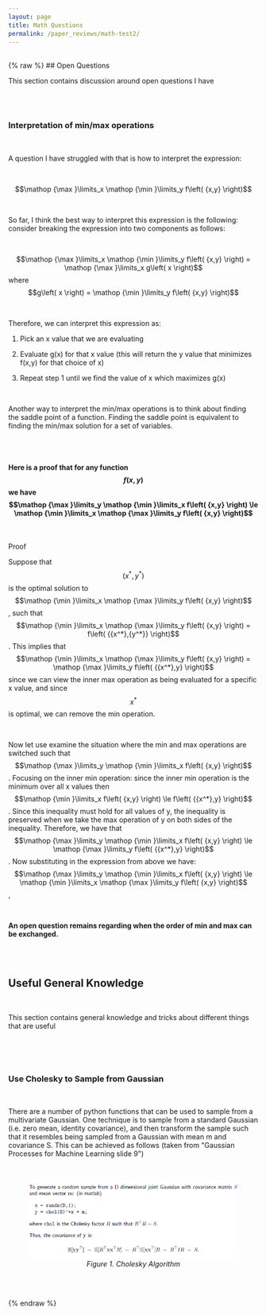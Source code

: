 ```yaml
---
layout: page
title: Math Questions
permalink: /paper_reviews/math-test2/
---
```

<br />
{% raw %}
## Open Questions  

<br />

This section contains discussion around open questions I have  

<br />

<br />

### Interpretation of min/max operations  

<br />

A question I have struggled with that is how to interpret the expression:  

<br />

$$\mathop {\max }\limits_x \mathop {\min }\limits_y f\left( {x,y} \right)$$  

<br />

So far, I think the best way to interpret this expression is the following: consider breaking the expression into two components as follows:  

<br />

$$\mathop {\max }\limits_x \mathop {\min }\limits_y f\left( {x,y} \right) = \mathop {\max }\limits_x g\left( x \right)$$ where $$g\left( x \right) = \mathop {\min }\limits_y f\left( {x,y} \right)$$  

<br />

Therefore, we can interpret this expression as:  

1. Pick an x value that we are evaluating  

2. Evaluate g(x) for that x value (this will return the y value that minimizes f(x,y) for that choice of x)  

3. Repeat step 1 until we find the value of x which maximizes g(x)  

<br />

Another way to interpret the min/max operations is to think about finding the saddle point of a function. Finding the saddle point is equivalent to finding the min/max solution for a set of variables.  

<br />

<br />

#### Here is a proof that for any function$$f\left( {x,y} \right)$$we have $$\mathop {\max }\limits_y \mathop {\min }\limits_x f\left( {x,y} \right) \le \mathop {\min }\limits_x \mathop {\max }\limits_y f\left( {x,y} \right)$$   

<br />

Proof  

Suppose that $$\left( {{x^*},{y^*}} \right)$$is the optimal solution to $$\mathop {\min }\limits_x \mathop {\max }\limits_y f\left( {x,y} \right)$$, such that $$\mathop {\min }\limits_x \mathop {\max }\limits_y f\left( {x,y} \right) = f\left( {{x^*},{y^*}} \right)$$. This implies that $$\mathop {\min }\limits_x \mathop {\max }\limits_y f\left( {x,y} \right) = \mathop {\max }\limits_y f\left( {{x^*},y} \right)$$since we can view the inner max operation as being evaluated for a specific x value, and since $${x^*}$$is optimal, we can remove the min operation.   

<br />

Now let use examine the situation where the min and max operations are switched such that $$\mathop {\max }\limits_y \mathop {\min }\limits_x f\left( {x,y} \right)$$. Focusing on the inner min operation: since the inner min operation is the minimum over all x values then $$\mathop {\min }\limits_x f\left( {x,y} \right) \le f\left( {{x^*},y} \right)$$.  Since this inequality must hold for all values of y, the inequality is preserved when we take the max operation of y on both sides of the inequality. Therefore, we have that $$\mathop {\max }\limits_y \mathop {\min }\limits_x f\left( {x,y} \right) \le \mathop {\max }\limits_y f\left( {{x^*},y} \right)$$. Now substituting in the expression from above we have:$$\mathop {\max }\limits_y \mathop {\min }\limits_x f\left( {x,y} \right) \le \mathop {\min }\limits_x \mathop {\max }\limits_y f\left( {x,y} \right)$$,   

<br />

 **An open question remains regarding when the order of min and max can be exchanged.**  

<br />

<br />

## Useful General Knowledge  

<br />

This section contains general knowledge and tricks about different things that are useful  

<br />

<br />

<br />

### Use Cholesky to Sample from Gaussian  

<br />

There are a number of python functions that can be used to sample from a multivariate Gaussian. One technique is to sample from a standard Gaussian (i.e. zero mean, identity covariance), and then transform the sample such that it resembles being sampled from a Gaussian with mean m and covariance S. This can be achieved as follows (taken from "Gaussian Processes for Machine Learning slide 9")  

<br />

<figure><center><img src="/assets/img/math-test2/image1.png" alt="Figure 1. Cholesky Algorithm" width="500"/> <figcaption> <em>Figure 1. Cholesky Algorithm </em> </figcaption> </center></figure>  

   

<br />

<br />

{% endraw %}
